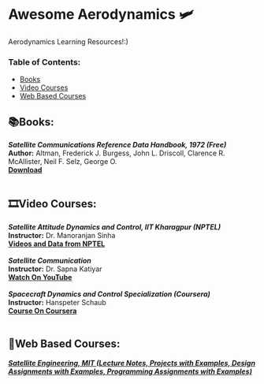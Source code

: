 # Awesome Aerodynamics :small_airplane:	
Aerodynamics Learning Resources!:)

### **Table of Contents:**
* [Books](#booksbooks)
* [Video Courses](#film_stripvideo-courses)
* [Web Based Courses](#open_bookweb-based-courses)



## :books:Books:

***Satellite Communications Reference Data Handbook, 1972 (Free)*** <br />
**Author:** Altman, Frederick J.  Burgess, John L.  Driscoll, Clarence R.  McAllister, Neil F.  Selz, George O. <br />
[**Download**](https://apps.dtic.mil/sti/citations/AD0746165) <br />
<br />

## :film_strip:Video Courses: 

***Satellite Attitude Dynamics and Control, IIT Kharagpur (NPTEL)*** <br />
**Instructor:** Dr. Manoranjan Sinha <br />
[**Videos and Data from NPTEL**](https://nptel.ac.in/courses/101105077) <br />
<br />
***Satellite Communication*** <br />
**Instructor:** Dr. Sapna Katiyar <br />
[**Watch On YouTube**](https://youtube.com/playlist?list=PL3rE2jS8zxAxamj-MY7FvzOZkHUALNndQ)<br />
<br />
***Spacecraft Dynamics and Control Specialization (Coursera)*** <br />
**Instructor:** Hanspeter Schaub <br />
[**Course On Coursera**](https://www.coursera.org/specializations/spacecraft-dynamics-control) <br />
<br />

## :open_book:Web Based Courses:

[***Satellite Engineering, MIT (Lecture Notes, Projects with Examples, Design Assignments with Examples, Programming Assignments with Examples)***](https://ocw.mit.edu/courses/16-851-satellite-engineering-fall-2003/) <br />
